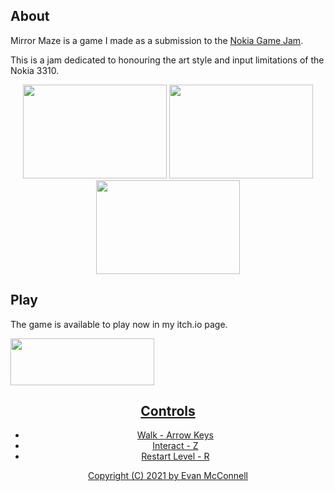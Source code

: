 ## About
Mirror Maze is a game I made as a submission to the [Nokia Game Jam](https://itch.io/jam/nokiajam3).

This is a jam dedicated to honouring the art style and input limitations of the Nokia 3310.
<p align="center">
  <img width="230" height="150" src="https://img.itch.zone/aW1hZ2UvOTEzMDM0LzUxNjE1MjAucG5n/250x600/CmLt0s.png">
  <img width="230" height="150" src="https://img.itch.zone/aW1hZ2UvOTEzMDM0LzUxNjE1MTkucG5n/347x500/KjHQqj.png">
  <img width="230" height="150" src="https://img.itch.zone/aW1hZ2UvOTEzMDM0LzUxNjE1MTYucG5n/250x600/wohlAY.png">
</p>

## Play

The game is available to play now in my itch.io page.

<a href="https://evanmcconnell.itch.io/mirror-maze" align="center">
  <img width="230" height="75" src="https://camo.githubusercontent.com/a69504586b6810922dbd8cc3636a98b825f15cac3135053de7b640e97a3fe6cd/68747470733a2f2f7374617469632e697463682e696f2f696d616765732f62616467652e737667">
</p>

## Controls

- Walk - Arrow Keys
- Interact - Z
- Restart Level - R

Copyright (C) 2021 by Evan McConnell
